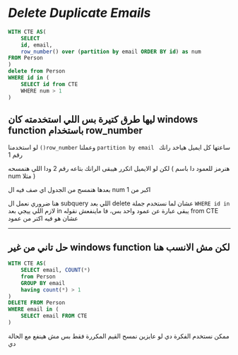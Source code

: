 # _Delete Duplicate Emails_

```sql
WITH CTE AS(
    SELECT
    id, email,
    row_number() over (partition by email ORDER BY id) as num
FROM Person
)
delete from Person
WHERE id in (
    SELECT id from CTE
    WHERE num > 1 
)
```
## ليها طرق كتيرة بس اللي استخدمته كان windows function باستخدام row_number

 لو استخدمنا ```()row_number``` وعملنا ```partition by email ``` ساعتها كل ايميل هياخد رانك رقم 1

 لكن لو الايميل اتكرر هيبقى الرانك بتاعه رقم 2 ودا اللي هنمسحه ( هنرمز للعمود دا باسم num مثلا )

 بعدها هنمسح من الجدول اي صف فيه ال num اكبر من 1 

 هنا ضروري نعمل ال subquery اللي بعد delete 
عشان لما نستخدم جملة ```WHERE id in``` لازم اللي ييجي بعد in يبقى عبارة عن عمود واحد بس، فا ماينفعش نقوله from CTE عشان هو فيه اكتر من عمود

---
## حل تاني من غير windows function لكن مش الانسب هنا 
```sql
WITH CTE AS(
    SELECT email, COUNT(*) 
    from Person 
    GROUP BY email
    having count(*) > 1
)
DELETE FROM Person
WHERE email in (
    SELECT email FROM CTE
)
```
ممكن نستخدم الفكرة دي لو عايزين نمسح القيم المكررة فقط بس مش هينفع مع الحالة دي 
